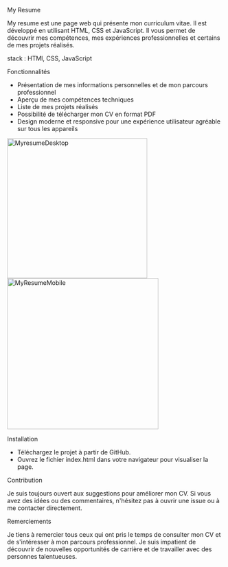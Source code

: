 My Resume


My resume est une page web qui présente mon curriculum vitae. Il est développé en utilisant HTML, CSS et JavaScript. Il vous permet de découvrir mes compétences, mes expériences professionnelles et certains de mes projets réalisés.

stack : HTMl, CSS, JavaScript

Fonctionnalités

- Présentation de mes informations personnelles et de mon parcours professionnel
- Aperçu de mes compétences techniques
- Liste de mes projets réalisés
- Possibilité de télécharger mon CV en format PDF
- Design moderne et responsive pour une expérience utilisateur agréable sur tous les appareils

<img width="326" alt="MyresumeDesktop" src="https://user-images.githubusercontent.com/78148549/212538255-0925f893-9328-4a92-9b0a-40c7a788f680.png"> <img width="352" alt="MyResumeMobile" src="https://user-images.githubusercontent.com/78148549/212538259-aaad7fd2-4c0c-40b6-9bf3-0df28042f589.png">



Installation

- Téléchargez le projet à partir de GitHub.
- Ouvrez le fichier index.html dans votre navigateur pour visualiser la page.

Contribution

Je suis toujours ouvert aux suggestions pour améliorer mon CV. Si vous avez des idées ou des commentaires, n'hésitez pas à ouvrir une issue ou à me contacter directement.

Remerciements

Je tiens à remercier tous ceux qui ont pris le temps de consulter mon CV et de s'intéresser à mon parcours professionnel. Je suis impatient de découvrir de nouvelles opportunités de carrière et de travailler avec des personnes talentueuses.

